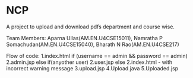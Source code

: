 # NCP
A project to upload and download pdfs department and course wise.

Team Members: Aparna Ullas(AM.EN.U4CSE15011), Namratha P Somachudan(AM.EN.U4CSE15040), Bharath N Rao(AM.EN.U4CSE217)

Flow of code:
1.index.html
if (username == admin && password == admin)
  2.admin.jsp
else if(anyother user)
  2.user.jsp
else
  2.index.html - with incorrect warning message
3.upload.jsp
  4.Upload.java
    5.Uploaded.jsp
